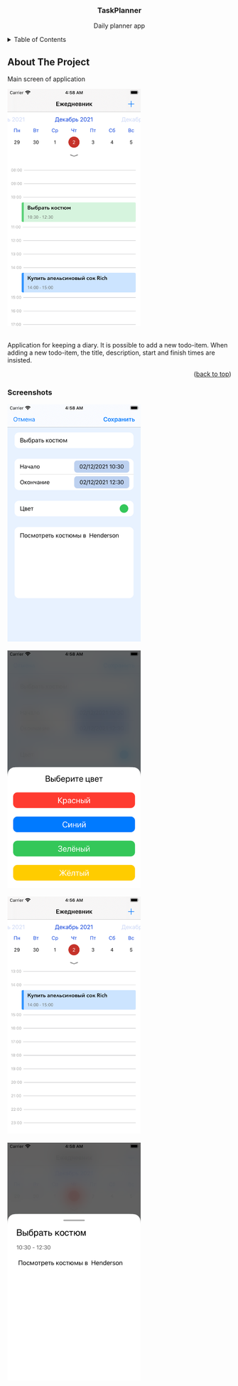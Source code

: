 <div id="top"></div>

<!-- PROJECT LOGO -->
<br />
<div align="center">
  <h3 align="center">TaskPlanner</h3>
  <p align="center">
    Daily planner app
  </p>
</div>


<!-- TABLE OF CONTENTS -->
<details>
  <summary>Table of Contents</summary>
  <ol>
    <li>
      <a href="#about-the-project">About The Project</a>
    </li>
    <li>
      <a href="#screenshots">Screenshots</a>
    </li>
  </ol>
</details>



<!-- ABOUT THE PROJECT -->
## About The Project

<!--[![Main screen of application][product-screenshot]]-->

Main screen of application
<br />
<div>
    <img src="images/screenshot.png" width="300">
<div/>
<br />

Application for keeping a diary. It is possible to add a new todo-item. When adding a new todo-item, the title, description, start and finish times are insisted.

<p align="right">(<a href="#top">back to top</a>)</p>


### Screenshots

<!--Add todo-item screen-->
<div>
    <img src="images/options.png" width="300">
<div/>
<br />

<!-- Choose todo-item color -->
<div>
    <img src="images/colors.png" width="300">
<div/>
<br />

<!--Todo-list view with calendar and timetable-->
<div>
    <img src="images/todolist.png" width="300">
<div/>
<br />

<!--Todo-item details-->
<div>
    <img src="images/details.png" width="300">
<div/>
<br />

<!-- [![Add todo-item screen][options-screenshot]] { width: 150px; }
[![Choose todo-item color][colors-screenshot]] { width: 150px; }
[![Todo-list view with calendar and timetable][todolist-screenshot]] { width: 150px; }
[![Todo-item details][details-screenshot]] { width: 150px; } -->


<!-- MARKDOWN LINKS & IMAGES -->

[product-screenshot]: images/screenshot.png
[options-screenshot]: images/options.png
[todolist-screenshot]: images/todolist.png
[details-screenshot]: images/details.png
[colors-screenshot]: images/colors.png
